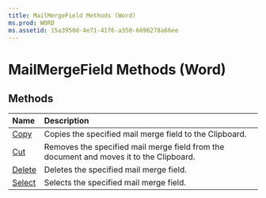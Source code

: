 ```yaml
---
title: MailMergeField Methods (Word)
ms.prod: WORD
ms.assetid: 15a3950d-4e71-41f6-a350-6696278a66ee
---
```



# MailMergeField Methods (Word)

## Methods



|**Name**|**Description**|
|:-----|:-----|
|[Copy](mailmergefield-copy-method-word.md)|Copies the specified mail merge field to the Clipboard.|
|[Cut](mailmergefield-cut-method-word.md)|Removes the specified mail merge field from the document and moves it to the Clipboard.|
|[Delete](mailmergefield-delete-method-word.md)|Deletes the specified mail merge field.|
|[Select](mailmergefield-select-method-word.md)|Selects the specified mail merge field.|

